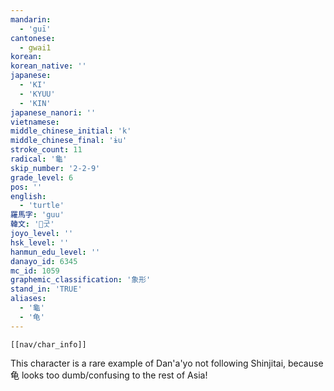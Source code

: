 ```yaml
---
mandarin:
  - 'guī'
cantonese:
  - gwai1
korean:
korean_native: ''
japanese:
  - 'KI'
  - 'KYUU'
  - 'KIN'
japanese_nanori: ''
vietnamese:
middle_chinese_initial: 'k'
middle_chinese_final: 'ɨu'
stroke_count: 11
radical: '龜'
skip_number: '2-2-9'
grade_level: 6
pos: ''
english:
  - 'turtle'
羅馬字: 'guu'
韓文: '굿'
joyo_level: ''
hsk_level: ''
hanmun_edu_level: ''
danayo_id: 6345
mc_id: 1059
graphemic_classification: '象形'
stand_in: 'TRUE'
aliases:
  - '龜'
  - '龟'
---
```

```meta-bind-embed
[[nav/char_info]]
```
This character is a rare example of Dan'a'yo not following Shinjitai, because 龟 looks too dumb/confusing to the rest of Asia!